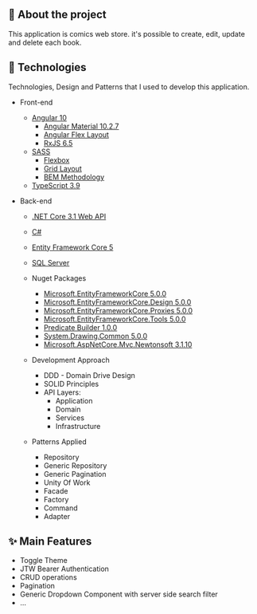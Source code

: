 ## 📖 About the project

This application is comics web store. it's possible to create, edit, update and delete each book.

## 🤖 Technologies

Technologies, Design and Patterns that I used to develop this application.

- Front-end

  - [Angular 10](https://angular.io/)
    - [Angular Material 10.2.7](https://material.angular.io/)
    - [Angular Flex Layout](https://github.com/angular/flex-layout/wiki/fxLayout-API)
    - [RxJS 6.5](https://rxjs-dev.firebaseapp.com/guide/overview)
  - [SASS](https://sass-lang.com/)
    - [Flexbox](https://www.w3schools.com/css/css3_flexbox.asp)
    - [Grid Layout](https://www.w3schools.com/css/css_grid.asp)
    - [BEM Methodology](http://getbem.com/naming/)
  - [TypeScript 3.9](https://www.typescriptlang.org/)

- Back-end

  - [.NET Core 3.1 Web API](https://dotnet.microsoft.com/download)
  - [C#](https://docs.microsoft.com/en-us/dotnet/csharp/)
  - [Entity Framework Core 5](https://docs.microsoft.com/en-us/ef/core/)
  - [SQL Server](https://docs.microsoft.com/en-us/sql/sql-server/?view=sql-server-ver15)
  - Nuget Packages

    - [Microsoft.EntityFrameworkCore 5.0.0](https://www.nuget.org/packages/Microsoft.EntityFrameworkCore/5.0.0?_src=template)
    - [Microsoft.EntityFrameworkCore.Design 5.0.0](https://www.nuget.org/packages/Microsoft.EntityFrameworkCore.Design/5.0.0?_src=template)
    - [Microsoft.EntityFrameworkCore.Proxies 5.0.0](https://www.nuget.org/packages/Microsoft.EntityFrameworkCore.Proxies/5.0.0?_src=template)
    - [Microsoft.EntityFrameworkCore.Tools 5.0.0](https://www.nuget.org/packages/Microsoft.EntityFrameworkCore.Tools/5.0.0?_src=template)
    - [Predicate Builder 1.0.0](https://www.nuget.org/packages/PredicateBuilder/)
    - [System.Drawing.Common 5.0.0](https://www.nuget.org/packages/System.Drawing.Common/5.0.0?_src=template)
    - [Microsoft.AspNetCore.Mvc.Newtonsoft 3.1.10](https://www.nuget.org/packages/Microsoft.AspNetCore.Mvc.NewtonsoftJson/3.1.10?_src=template)

  - Development Approach
    - DDD - Domain Drive Design
    - SOLID Principles
    - API Layers:
      - Application
      - Domain
      - Services
      - Infrastructure
  - Patterns Applied
    - Repository
    - Generic Repository
    - Generic Pagination
    - Unity Of Work
    - Facade
    - Factory
    - Command
    - Adapter

## ✨ Main Features

- Toggle Theme
- JTW Bearer Authentication
- CRUD operations
- Pagination
- Generic Dropdown Component with server side search filter
- ...
